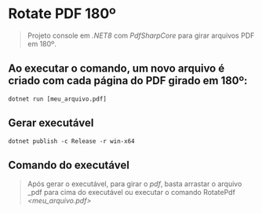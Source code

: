 # Rotate PDF 180º

> Projeto console em _.NET8_ com _PdfSharpCore_ para girar arquivos PDF em 180º.

## Ao executar o comando, um novo arquivo é criado com cada página do PDF girado em 180º:

```shell
dotnet run [meu_arquivo.pdf]
```

## Gerar executável
```shell
dotnet publish -c Release -r win-x64
```
## Comando do executável

> Após gerar o executável, para girar o _pdf_, basta arrastar o arquivo _pdf para cima do executável ou executar o comando RotatePdf _<meu_arquivo.pdf>_
